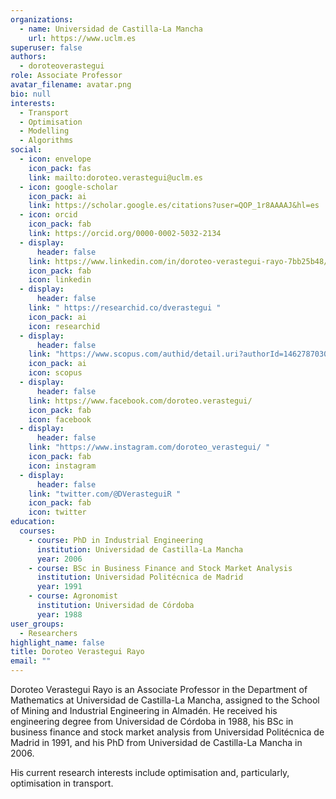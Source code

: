 ```yaml
---
organizations:
  - name: Universidad de Castilla-La Mancha
    url: https://www.uclm.es
superuser: false
authors:
  - doroteoverastegui
role: Associate Professor
avatar_filename: avatar.png
bio: null
interests:
  - Transport
  - Optimisation
  - Modelling
  - Algorithms
social:
  - icon: envelope
    icon_pack: fas
    link: mailto:doroteo.verastegui@uclm.es
  - icon: google-scholar
    icon_pack: ai
    link: https://scholar.google.es/citations?user=QOP_1r8AAAAJ&hl=es
  - icon: orcid
    icon_pack: fab
    link: https://orcid.org/0000-0002-5032-2134
  - display:
      header: false
    link: https://www.linkedin.com/in/doroteo-verastegui-rayo-7bb25b48/
    icon_pack: fab
    icon: linkedin
  - display:
      header: false
    link: " https://researchid.co/dverastegui "
    icon_pack: ai
    icon: researchid
  - display:
      header: false
    link: "https://www.scopus.com/authid/detail.uri?authorId=14627870300 "
    icon_pack: ai
    icon: scopus
  - display:
      header: false
    link: https://www.facebook.com/doroteo.verastegui/
    icon_pack: fab
    icon: facebook
  - display:
      header: false
    link: "https://www.instagram.com/doroteo_verastegui/ "
    icon_pack: fab
    icon: instagram
  - display:
      header: false
    link: "twitter.com/@DVerasteguiR "
    icon_pack: fab
    icon: twitter
education:
  courses:
    - course: PhD in Industrial Engineering
      institution: Universidad de Castilla-La Mancha
      year: 2006
    - course: BSc in Business Finance and Stock Market Analysis
      institution: Universidad Politécnica de Madrid
      year: 1991
    - course: Agronomist
      institution: Universidad de Córdoba
      year: 1988
user_groups:
  - Researchers
highlight_name: false
title: Doroteo Verastegui Rayo
email: ""
---
```

Doroteo Verastegui Rayo is an Associate Professor in the Department of Mathematics at Universidad de Castilla-La Mancha, assigned to the School of Mining and Industrial Engineering in Almadén. He received his engineering degree from Universidad de Córdoba in 1988, his BSc in business finance and stock market analysis from Universidad Politécnica de Madrid in 1991, and his PhD from  Universidad de Castilla-La Mancha in 2006. 

His current research interests include optimisation and, particularly,  optimisation in transport.
